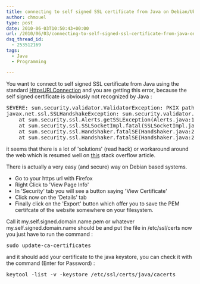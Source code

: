 ```yaml
---
title: connecting to self signed SSL certificate from Java on Debian/Ubuntu
author: chmouel
type: post
date: 2010-06-03T10:50:43+00:00
url: /2010/06/03/connecting-to-self-signed-ssl-certificate-from-java-on-debian-ubuntu/
dsq_thread_id:
  - 253512169
tags:
  - Java
  - Programming

---
```

You want to connect to self signed SSL certificate from Java using the standard [HttpsURLConnection][1] and you are getting this error, because the self signed certificate is obviously not recognized by Java :

<pre>SEVERE: sun.security.validator.ValidatorException: PKIX path building failed: sun.security.provider.certpath.SunCertPathBuilderException: unable to find valid certification path to requested target
javax.net.ssl.SSLHandshakeException: sun.security.validator.ValidatorException: PKIX path building failed: sun.security.provider.certpath.SunCertPathBuilderException: unable to find valid certification path to requested target
	at sun.security.ssl.Alerts.getSSLException(Alerts.java:192)
	at sun.security.ssl.SSLSocketImpl.fatal(SSLSocketImpl.java:1639)
	at sun.security.ssl.Handshaker.fatalSE(Handshaker.java:215)
	at sun.security.ssl.Handshaker.fatalSE(Handshaker.java:209)
</pre>

it seems that there is a lot of 'solutions' (read hack) or workaround around the web which is resumed well on [this][2] stack overflow article. 

There is actually a very easy (and secure) way on Debian based systems. 

- Go to your https url with Firefox  
- Right Click to 'View Page Info'  
- In 'Security' tab you will see a button saying 'View Certificate'  
- Click now on the 'Details' tab  
- Finally click on the 'Export' button which offer you to save the PEM certifcate of the website somewhere on your filesystem.

Call it my.self.signed.domain.name.pem or whatever my.self.signed.domain.name should be and put the file in /etc/ssl/certs now you just have to run the command :

<pre>sudo update-ca-certificates
</pre>

and it should add your certificate to the java keystore, you can check it with the command (Enter for Password) :

<pre>keytool -list -v -keystore /etc/ssl/certs/java/cacerts
</pre>

 [1]: http://java.sun.com/j2se/1.4.2/docs/api/javax/net/ssl/HttpsURLConnection.html
 [2]: http://stackoverflow.com/questions/875467/java-client-certificates-over-https-ssl